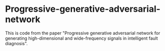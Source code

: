 # Progressive-generative-adversarial-network
This is code from the paper "Progressive generative adversarial network for generating high-dimensional and wide-frequency signals in intelligent fault diagnosis".
